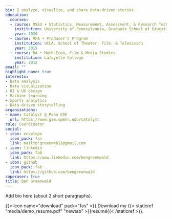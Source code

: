 ```yaml
---
bio: I analyze, visualize, and share data-driven stories. 
education:
  courses:
  - course: MSEd • Statistics, Measurement, Assessment, & Research Technology
    institution: University of Pennsylvania, Graduate School of Education
    year: 2020
  - course: MFA • Producer's Program
    institution: UCLA, School of Theater, Film, & Television
    year: 2015
  - course: BA • Math-Econ, Film & Media Studies
    institution: Lafayette College
    year: 2012
email: ""
highlight_name: true
interests:
- Data analysis
- Data visualization
- UI & UX design
- Machine learning
- Sports analytics
- Data-driven storytelling
organizations:
- name: Catalyst @ Penn GSE
  url: https://www.gse.upenn.edu/catalyst
role: Coordinator
social:
- icon: envelope
  icon_pack: fas
  link: mailto:greenwab11@gmail.com
- icon: linkedin
  icon_pack: fab
  link: https://www.linkedin.com/bengreenwald
- icon: github
  icon_pack: fab
  link: https://github.com/bengreenwald
superuser: true
title: Ben Greenwald
---
```


Add bio here (about 2 short paragraphs).

{{< icon name="download" pack="fas" >}} Download my {{< staticref "media/demo_resume.pdf" "newtab" >}}resumé{{< /staticref >}}.
